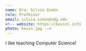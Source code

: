 ```yaml
---
name: Dra. Silvia Simón
role: Professor
email: silvia.simon@udg.edu
<!-- website: https://kevinl.info
photo: kevin.jpg -->
---
```


I like teaching Computer Science!
